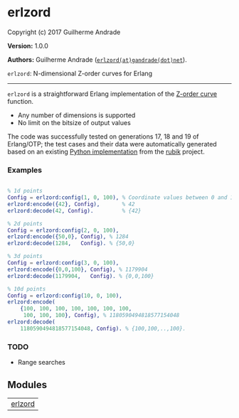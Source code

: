 

# erlzord #

Copyright (c) 2017 Guilherme Andrade

__Version:__ 1.0.0

__Authors:__ Guilherme Andrade ([`erlzord(at)gandrade(dot)net`](mailto:erlzord(at)gandrade(dot)net)).

`erlzord`: N-dimensional Z-order curves for Erlang


---------

`erlzord` is a straightforward Erlang implementation of the [Z-order curve](https://en.wikipedia.org/wiki/Z-order_curve) function.

* Any number of dimensions is supported
* No limit on the bitsize of output values

The code was successfully tested on generations 17, 18 and 19 of Erlang/OTP; the test cases and their data
were automatically generated based on an existing [Python implementation](https://github.com/LLNL/rubik/blob/master/rubik/zorder.py)
from the [rubik](https://github.com/LLNL/rubik) project.


### <a name="Examples">Examples</a> ###


```erlang

% 1d points
Config = erlzord:config(1, 0, 100), % Coordinate values between 0 and 100
erlzord:encode({42}, Config),       % 42
erlzord:decode(42, Config).         % {42}

% 2d points
Config = erlzord:config(2, 0, 100),
erlzord:encode({50,0}, Config), % 1284
erlzord:decode(1284,   Config). % {50,0}

% 3d points
Config = erlzord:config(3, 0, 100),
erlzord:encode({0,0,100}, Config), % 1179904
erlzord:decode(1179904,   Config). % {0,0,100}

% 10d points
Config = erlzord:config(10, 0, 100),
erlzord:encode(
    {100, 100, 100, 100, 100, 100, 100,
     100, 100, 100}, Config), % 1180590494818577154048
erlzord:decode(
    1180590494818577154048, Config). % {100,100,..,100}.

```


### <a name="TODO">TODO</a> ###

* Range searches


## Modules ##


<table width="100%" border="0" summary="list of modules">
<tr><td><a href="https://github.com/g-andrade/erlzord/blob/master/doc/erlzord.md" class="module">erlzord</a></td></tr></table>

